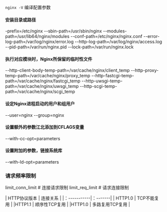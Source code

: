 `nginx -V` 编译配置参数

#### 安装目录或路径
-prefix=/etc/nginx
--sbin-path=/usr/sbin/nginx
--modules-path=/usr/lib64/nginx/modules
--conf-path=/etc/nginx/nginx.conf
--error-log-path=/var/log/nginx/error.log
--http-log-path=/var/log/nginx/access.log
--pid-path=/var/run/nginx.pid
--lock-path=/var/run/nginx.lock
#### 执行对应模块时，Nginx所保留的临时性文件
--http-client-body-temp-path=/var/cache/nginx/client_temp
--http-proxy-temp-path=/var/cache/nginx/proxy_temp
--http-fastcgi-temp-path=/var/cache/nginx/fastcgi_temp
--http-uwsgi-temp-path=/var/cache/nginx/uwsgi_temp
--http-scgi-temp-path=/var/cache/nginx/scgi_temp
#### 设定Nginx进程启动的用户和组用户
--user=nginx
--group=nginx
#### 设置额外的参数江北添加到CFLAGS变量
--with-cc-opt=parameters
#### 设置附加的参数，链接系统库
--with-ld-opt=parameters


### 请求频率限制
limit_conn_limit # 连接请求限制
limit_req_limit # 请求连接限制

| HTTP协议版本 | 连接关系 |
|：-----------|：-------|
| HTTP1.0 | TCP不能复用 |
|HTTP1.1 | 顺序性TCP复用 |
|HTTP1.0 | 多路复用TCP复用 |
